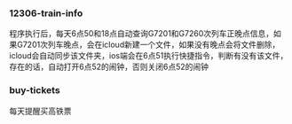 <h3>12306-train-info</h3>
<p>程序执行后，每天6点50和18点自动查询G7201和G7260次列车正晚点信息，如果G7201次列车晚点，会在icloud新建一个文件，如果没有晚点会将文件删除，icloud会自动同步该文件夹，ios端会在6点51执行快捷指令，判断有没有该文件，存在的话，自动打开6点52的闹钟，否则关闭6点52的闹钟</p>
<h3>buy-tickets</h3>
<p>每天提醒买高铁票</p>
